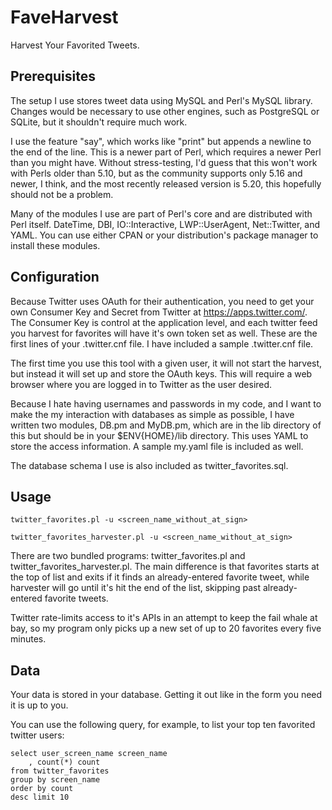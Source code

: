 FaveHarvest
===========

Harvest Your Favorited Tweets.

Prerequisites
-------------

The setup I use stores tweet data using MySQL and Perl's MySQL library. Changes would 
be necessary to use other engines, such as PostgreSQL or SQLite, but it shouldn't require 
much work.

I use the feature "say", which works like "print" but appends a newline to the end of the
line. This is a newer part of Perl, which requires a newer Perl than you might have. 
Without stress-testing, I'd guess that this won't work with Perls older than 5.10, 
but as the community supports only 5.16 and newer, I think, and the most recently 
released version is 5.20, this hopefully should not be a problem.

Many of the modules I use are part of Perl's core and are distributed with Perl itself.
DateTime, DBI, IO::Interactive, LWP::UserAgent, Net::Twitter, and YAML. You can use
either CPAN or your distribution's package manager to install these modules.

Configuration
-------------

Because Twitter uses OAuth for their authentication, you need to get your own 
Consumer Key and Secret from Twitter at https://apps.twitter.com/. The Consumer 
Key is control at the application level, and each twitter feed you harvest for 
favorites will have it's own token set as well. These are the first lines of your
.twitter.cnf file. I have included a sample .twitter.cnf file.

The first time you use this tool with a given user, it will not start the harvest,
but instead it will set up and store the OAuth keys. This will require a web browser
where you are logged in to Twitter as the user desired.

Because I hate having usernames and passwords in my code, and I want to make the 
my interaction with databases as simple as possible, I have written two modules,
DB.pm and MyDB.pm, which are in the lib directory of this but should be in your
$ENV{HOME}/lib directory. This uses YAML to store the access information. A sample
my.yaml file is included as well.

The database schema I use is also included as twitter_favorites.sql.

Usage
-----

    twitter_favorites.pl -u <screen_name_without_at_sign>

    twitter_favorites_harvester.pl -u <screen_name_without_at_sign>


There are two bundled programs: twitter_favorites.pl and twitter_favorites_harvester.pl.
The main difference is that favorites starts at the top of list and exits if it finds an
already-entered favorite tweet, while harvester will go until it's hit the end of the 
list, skipping past already-entered favorite tweets.

Twitter rate-limits access to it's APIs in an attempt to keep the fail whale at bay, so 
my program only picks up a new set of up to 20 favorites every five minutes.

Data
----

Your data is stored in your database. Getting it out like in the form you need it is
up to you.

You can use the following query, for example, to list your top ten favorited twitter
users:

    select user_screen_name screen_name 
        , count(*) count 
    from twitter_favorites 
    group by screen_name 
    order by count 
    desc limit 10
